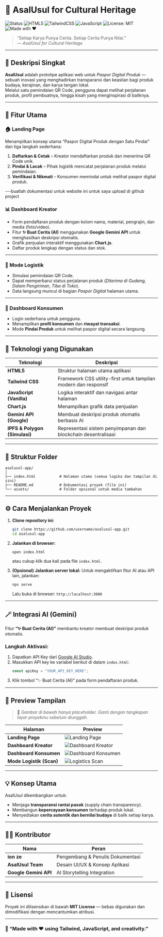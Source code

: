 # 🌿 AsalUsul for Cultural Heritage

![Status](https://img.shields.io/badge/status-prototype-green)
![HTML5](https://img.shields.io/badge/HTML5-orange?logo=html5)
![TailwindCSS](https://img.shields.io/badge/TailwindCSS-blue?logo=tailwindcss)
![JavaScript](https://img.shields.io/badge/JavaScript-yellow?logo=javascript)
![License: MIT](https://img.shields.io/badge/License-MIT-lightgrey.svg)
![Made with ❤️](https://img.shields.io/badge/Made%20with-%F0%9F%92%9E%20by%20AsalUsul%20Team-pink)

> “Setiap Karya Punya Cerita. Setiap Cerita Punya Nilai.”  
> — *AsalUsul for Cultural Heritage*

---

## 📖 Deskripsi Singkat

**AsalUsul** adalah prototipe aplikasi web untuk *Paspor Digital Produk* — sebuah inovasi yang menghadirkan transparansi dan keaslian bagi produk budaya, kerajinan, dan karya tangan lokal.  
Melalui satu pemindaian QR Code, pengguna dapat melihat perjalanan produk, profil pembuatnya, hingga kisah yang menginspirasi di baliknya.

---

## 🚀 Fitur Utama

### 🏠 Landing Page
Menampilkan konsep utama “Paspor Digital Produk dengan Satu Pindai” dan tiga langkah sederhana:
1. **Daftarkan & Cetak** – Kreator mendaftarkan produk dan menerima QR Code unik.
2. **Pindai & Lacak** – Pihak logistik mencatat perjalanan produk melalui pemindaian.
3. **Verifikasi & Nikmati** – Konsumen memindai untuk melihat paspor digital produk.

---buatlah dokumentasi untuk website ini untuk saya upload di github project

### 📊 Dashboard Kreator
- Form pendaftaran produk dengan kolom nama, material, pengrajin, dan media (foto/video).
- Fitur **✨ Buat Cerita (AI)** menggunakan **Google Gemini API** untuk menghasilkan deskripsi otomatis.
- Grafik penjualan interaktif menggunakan **Chart.js**.
- Daftar produk lengkap dengan status dan stok.

---

### 🚚 Mode Logistik
- Simulasi pemindaian QR Code.
- Dapat memperbarui status perjalanan produk (*Diterima di Gudang*, *Dalam Pengiriman*, *Tiba di Toko*).
- Data langsung muncul di bagian *Paspor Digital* halaman utama.

---

### 👤 Dashboard Konsumen
- Login sederhana untuk pengguna.
- Menampilkan **profil konsumen** dan **riwayat transaksi**.
- Mode **Pindai Produk** untuk melihat paspor digital secara langsung.

---

## 🧠 Teknologi yang Digunakan

| Teknologi | Deskripsi |
|------------|------------|
| **HTML5** | Struktur halaman utama aplikasi |
| **Tailwind CSS** | Framework CSS utility-first untuk tampilan modern dan responsif |
| **JavaScript (Vanilla)** | Logika interaktif dan navigasi antar halaman |
| **Chart.js** | Menampilkan grafik data penjualan |
| **Gemini API (Google)** | Membuat deskripsi produk otomatis berbasis AI |
| **IPFS & Polygon (Simulasi)** | Representasi sistem penyimpanan dan blockchain desentralisasi |

---

## 🧩 Struktur Folder

```
asalusul-app/
│
├── index.html           # Halaman utama (semua logika dan tampilan di sini)
├── README.md            # Dokumentasi proyek (file ini)
└── assets/              # Folder opsional untuk media tambahan
```

---

## ⚙️ Cara Menjalankan Proyek

1. **Clone repository ini:**
   ```bash
   git clone https://github.com/username/asalusul-app.git
   cd asalusul-app
   ```

2. **Jalankan di browser:**
   ```bash
   open index.html
   ```
   atau cukup klik dua kali pada file `index.html`.

3. **(Opsional) Jalankan server lokal:**
   Untuk mengaktifkan fitur AI atau API lain, jalankan:
   ```bash
   npx serve
   ```
   Lalu buka di browser: `http://localhost:3000`

---

## 🪄 Integrasi AI (Gemini)

Fitur **“✨ Buat Cerita (AI)”** membantu kreator membuat deskripsi produk otomatis.

### Langkah Aktivasi:
1. Dapatkan API Key dari [Google AI Studio](https://makersuite.google.com/app/apikey).  
2. Masukkan API key ke variabel berikut di dalam `index.html`:
   ```js
   const apiKey = "YOUR_API_KEY_HERE";
   ```
3. Klik tombol “✨ Buat Cerita (AI)” pada form pendaftaran produk.

---

## 📸 Preview Tampilan

> 📍 *Gambar di bawah hanya placeholder. Ganti dengan tangkapan layar proyekmu sebelum diunggah.*

| Halaman | Preview |
|----------|----------|
| **Landing Page** | ![Landing Page](https://placehold.co/800x400/f0fdf4/333?text=Landing+Page+Preview) |
| **Dashboard Kreator** | ![Dashboard Kreator](https://placehold.co/800x400/e0f2fe/333?text=Dashboard+Kreator+Preview) |
| **Dashboard Konsumen** | ![Dashboard Konsumen](https://placehold.co/800x400/dcfce7/333?text=Dashboard+Konsumen+Preview) |
| **Mode Logistik (Scan)** | ![Logistics Scan](https://placehold.co/800x400/f1f5f9/333?text=Logistics+Scan+Preview) |

---

## 💡 Konsep Utama

AsalUsul dikembangkan untuk:
- Menjaga **transparansi rantai pasok** (supply chain transparency).
- Membangun **kepercayaan konsumen** terhadap produk lokal.
- Menyediakan **cerita autentik dan bernilai budaya** di balik setiap karya.

---

## 🧑‍💻 Kontributor

| Nama | Peran |
|------|--------|
| **ion ze** | Pengembang & Penulis Dokumentasi |
| **AsalUsul Team** | Desain UI/UX & Konsep Aplikasi |
| **Google Gemini API** | AI Storytelling Integration |

---

## 📜 Lisensi

Proyek ini dilisensikan di bawah **MIT License** — bebas digunakan dan dimodifikasi dengan mencantumkan atribusi.

---

### 💬 “Made with ❤️ using Tailwind, JavaScript, and creativity.”
